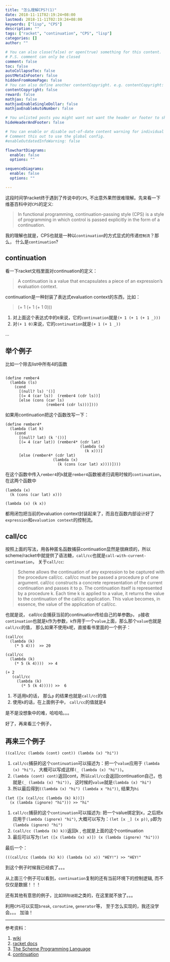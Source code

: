 ```yaml
---
title: "怎么理解CPS?(1)"
date: 2018-11-11T02:19:24+08:00
lastmod: 2018-11-11T02:19:24+08:00
keywords: ["lisp", "CPS"]
description: ""
tags: ["racket", "continuation", "CPS", "lisp"]
categories: []
author: ""

# You can also close(false) or open(true) something for this content.
# P.S. comment can only be closed
comment: false
toc: false
autoCollapseToc: false
postMetaInFooter: false
hiddenFromHomePage: false
# You can also define another contentCopyright. e.g. contentCopyright: "This is another copyright."
contentCopyright: false
reward: false
mathjax: false
mathjaxEnableSingleDollar: false
mathjaxEnableAutoNumber: false

# You unlisted posts you might want not want the header or footer to show
hideHeaderAndFooter: false

# You can enable or disable out-of-date content warning for individual post.
# Comment this out to use the global config.
#enableOutdatedInfoWarning: false

flowchartDiagrams:
  enable: false
  options: ""

sequenceDiagrams: 
  enable: false
  options: ""

---
```


这段时间学racket终于遇到了传说中的`CPS`, 不出意外果然很难理解。先来看一下维基百科中对`CPS`的定义:

> In functional programming, continuation-passing style (CPS) is a style of programming in which control is passed explicitly in the form of a continuation. 

我的理解也就是，CPS也就是一种以`continuation`的方式显式的传递`控制流`？那么， 什么是`continuation`?

## continuation

看一下racket文档里面对continuation的定义：

> A continuation is a value that encapsulates a piece of an expression’s evaluation context.

continuation是一种封装了表达式evaluation context的东西，比如：

> (+ 1 (+ 1 (+ 1 0)))

1. 对上面这个表达式中的`0`来说，它的`continuation`就是`(+ 1 (+ 1 (+ 1 _)))`
2. 对`(+ 1 0)`来说，它的`continuation`就是`(+ 1 (+ 1 _))`

...


## 举个例子

比如一个除去list中所有4的函数

```

(define rember4
  (lambda (ls)
    (cond
      [(null? ls) '()]
      [(= 4 (car ls))  (rember4 (cdr ls))]
      [else (cons (car ls)
                  (rember4 (cdr ls)))])))

```

如果用continuation把这个函数改写一下：

```
(define rember4*
  (lambda (lat k)
    (cond
      [(null? lat) (k '())]
      [(= 4 (car lat)) (rember4* (cdr lat)
                                 (lambda (x)
                                   (k x)))]
      [else (rember4* (cdr lat)
                     (lambda (x)
                       (k (cons (car lat) x))))])))
```

在这个函数中传入`rember4`的`k`就是`rember4`函数被递归调用时候的`continuation`， 在这两个函数中

```
(lambda (x)
  (k (cons (car lat) x)))
  
(lambda (x) (k x))
```

都用闭包把当前的evaluation context封装起来了，而且在函数内部设计好了`expression`和`evaluation context`的控制流。


## call/cc

按照上面的写法，用各种匿名函数捕获continuation显然是很麻烦的，所以scheme/racket中就提供了语法糖，`call/cc`也就是`call-with-current-continuation`， 关于`call/cc`:

> Scheme allows the continuation of any expression to be captured with the procedure call/cc. call/cc must be passed a procedure p of one argument. call/cc constructs a concrete representation of the current continuation and passes it to p. The continuation itself is represented by a procedure k. Each time k is applied to a value, it returns the value to the continuation of the call/cc application. This value becomes, in essence, the value of the application of call/cc.

也就是说， call/cc会捕获当前的continuation传给自己的单参数`p`， `p`接收`continuation`也就是`k`作为参数，`k`作用于一个`value`上面，那么那个`value`也就是`call/cc`的值， 那么如果不使用`k`呢，直接看书里面的一个例子：

```
(call/cc
  (lambda (k)
    (* 5 4)))  >> 20 

(call/cc
  (lambda (k)
    (* 5 (k 4))))  >> 4 

(+ 2
   (call/cc
     (lambda (k)
       (* 5 (k 4))))) >>  6
```

1. 不适用`k`的话， 那么`p` 的结果也就是`call/cc`的值
2. 使用`k`的话，在上面例子中， `call/cc`的值就是4

是不是没想象中的难，哈哈哈。。。

好了，再来看三个例子，

## 再来三个例子

```
((call/cc (lambda (cont) cont)) (lambda (x) "hi"))
```

1. `call/cc`捕获的这个`continuation`可以描述为：把一个`value`应用于 `(lambda (x) "hi")`， 大概可以写成这样`(_ (lambda (x) "hi"))`。
2. `(lambda (cont) cont)`返回cont，所以`call/cc`会返回continuation自己，也就是`(_ (lambda (x) "hi"))`， 这时候的`value`就是`(lambda (x) "hi")`
3. 所以最后得到`((lambda (x) "hi") (lambda x "hi"))`, 结果为`hi`


```
(let ([x (call/cc (lambda (k) k))])
  (x (lambda (ignore) "hi"))) >> "hi"
```

1. `call/cc`捕获的这个`continuation`可以描述为: 把一个value绑定到x，之后把x应用于`(lambda (ignore) "hi")`, 大概可以写为：`(let [x _] (x p))`, `p`即为`(lambda (ignore) "hi")`
2. `(call/cc (lambda (k) k))`返回k , 也就是上面的这个continuation
3. 最后可以写为`(let ([x (lambda (x) x)]) (x (lambda (ignore) "hi")))`

最后一个：

```
(((call/cc (lambda (k) k)) (lambda (x) x)) "HEY!") >> "HEY!"
```

到这个例子时候我已经疯了。。。

从上面三个例子可以看到，`continuation`复制的还有当前环境下的控制逻辑, 而不仅仅是数据！！！

还有其他有意思的例子，比如`阴阳谜题`之类的，在这里就不放了。。。

利用`CPS`可以实现`break`, `coroutine`, `generator`等， 至于怎么实现的，我还没学会。。。
加油！

---

参考资料：

1. [wiki](https://en.wikipedia.org/wiki/Continuation-passing_style#Continuations_as_objects)
2. [racket docs](https://docs.racket-lang.org/guide/conts.html)
3. [The Scheme Programming Language](https://www.scheme.com/tspl4/further.html#./further:h3)
4. [continuation](https://cgi.soic.indiana.edu/~c311/lib/exe/fetch.php?media=cps-notes.scm)
